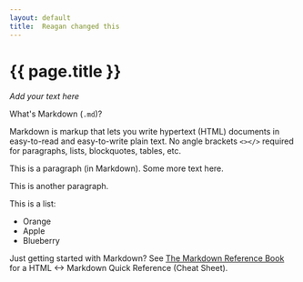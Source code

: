 ```yaml
---
layout: default
title:  Reagan changed this
---
```


# {{ page.title }}


_Add your text here_


What's Markdown (`.md`)?

Markdown is markup that lets you write hypertext (HTML) documents
in easy-to-read and easy-to-write plain text.
No angle brackets `<></>` required for
paragraphs, lists, blockquotes, tables, etc.


This is a paragraph (in Markdown). Some more
text here.

This is another paragraph.

This is a list:

- Orange
- Apple
- Blueberry



Just getting started with Markdown?
See [The Markdown Reference Book][writekit] for a
HTML <-> Markdown Quick Reference (Cheat Sheet).


[writekit]: http://writekit.github.io
